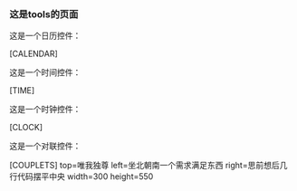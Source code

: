 ### 这是tools的页面

这是一个日历控件：

[CALENDAR]

这是一个时间控件：

[TIME]

这是一个时钟控件：

[CLOCK]

这是一个对联控件：

[COUPLETS] top=唯我独尊 left=坐北朝南一个需求满足东西 right=思前想后几行代码摆平中央 width=300 height=550
